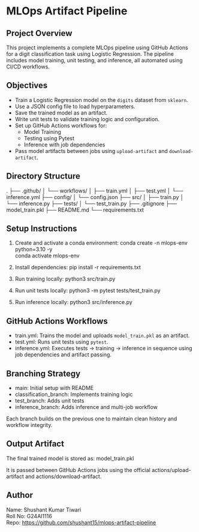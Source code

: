 # MLOps Artifact Pipeline

## Project Overview

This project implements a complete MLOps pipeline using GitHub Actions for a digit classification task using Logistic Regression. The pipeline includes model training, unit testing, and inference, all automated using CI/CD workflows.

## Objectives

- Train a Logistic Regression model on the `digits` dataset from `sklearn`.
- Use a JSON config file to load hyperparameters.
- Save the trained model as an artifact.
- Write unit tests to validate training logic and configuration.
- Set up GitHub Actions workflows for:
  - Model Training
  - Testing using Pytest
  - Inference with job dependencies
- Pass model artifacts between jobs using `upload-artifact` and `download-artifact`.

## Directory Structure

.
├── .github/
│   └── workflows/
│       ├── train.yml
│       ├── test.yml
│       └── inference.yml
├── config/
│   └── config.json
├── src/
│   ├── train.py
│   └── inference.py
├── tests/
│   └── test_train.py
├── .gitignore
├── model_train.pkl
├── README.md
└── requirements.txt

## Setup Instructions

1. Create and activate a conda environment:
   conda create -n mlops-env python=3.10 -y  
   conda activate mlops-env

2. Install dependencies:
   pip install -r requirements.txt

3. Run training locally:
   python3 src/train.py

4. Run unit tests locally:
   python3 -m pytest tests/test_train.py

5. Run inference locally:
   python3 src/inference.py

## GitHub Actions Workflows

- train.yml: Trains the model and uploads `model_train.pkl` as an artifact.
- test.yml: Runs unit tests using `pytest`.
- inference.yml: Executes tests → training → inference in sequence using job dependencies and artifact passing.

## Branching Strategy

- main: Initial setup with README
- classification_branch: Implements training logic
- test_branch: Adds unit tests
- inference_branch: Adds inference and multi-job workflow

Each branch builds on the previous one to maintain clean history and workflow integrity.

## Output Artifact

The final trained model is stored as:
model_train.pkl

It is passed between GitHub Actions jobs using the official actions/upload-artifact and actions/download-artifact.

## Author

Name: Shushant Kumar Tiwari  
Roll No: G24AI1116  
Repo: https://github.com/shushant15/mlops-artifact-pipeline

